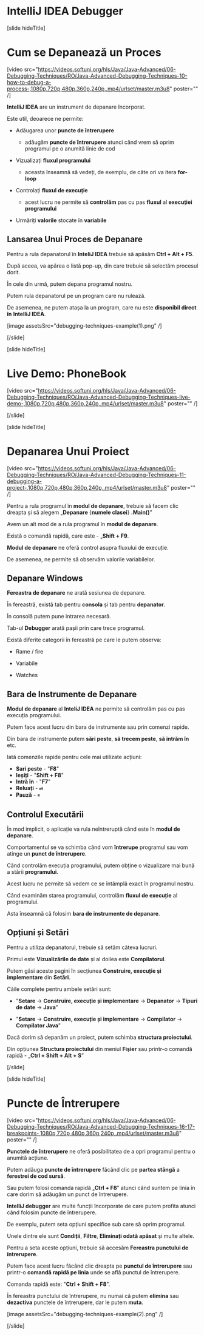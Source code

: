 # IntelliJ IDEA Debugger

[slide hideTitle]

# Cum se Depanează un Proces

[video src="https://videos.softuni.org/hls/Java/Java-Advanced/06-Debugging-Techniques/RO/Java-Advanced-Debugging-Techniques-10-how-to-debug-a-process-,1080p,720p,480p,360p,240p,.mp4/urlset/master.m3u8" poster="" /]

**IntelliJ IDEA** are un instrument de depanare încorporat.

Este util, deoarece ne permite:

- Adăugarea unor **puncte de întrerupere**
    - adăugăm **puncte de întrerupere** atunci când vrem să oprim programul pe o anumită linie de cod

- Vizualizați **fluxul programului**
    - aceasta înseamnă să vedeți, de exemplu, de câte ori va itera **for-loop**

- Controlați **fluxul de execuție**
    - acest lucru ne permite să **controlăm** pas cu pas **fluxul** al **execuției programului**
- Urmăriți **valorile** stocate în **variabile**


## Lansarea Unui Proces de Depanare

Pentru a rula depanatorul în **InteliJ IDEA** trebuie să apăsăm **Ctrl + Alt + F5**.

După aceea, va apărea o listă pop-up, din care trebuie să selectăm procesul dorit.

În cele din urmă, putem depana programul nostru.

Putem rula depanatorul pe un program care nu rulează.

De asemenea, ne putem atașa la un program, care nu este **disponibil direct în** **IntelliJ IDEA**.

[image assetsSrc="debugging-techniques-example(1).png" /]


[/slide]

[slide hideTitle]
# Live Demo: PhoneBook

[video src="https://videos.softuni.org/hls/Java/Java-Advanced/06-Debugging-Techniques/RO/Java-Advanced-Debugging-Techniques-live-demo-,1080p,720p,480p,360p,240p,.mp4/urlset/master.m3u8" poster="" /]


[/slide]


[slide hideTitle]
# Depanarea Unui Proiect

[video src="https://videos.softuni.org/hls/Java/Java-Advanced/06-Debugging-Techniques/RO/Java-Advanced-Debugging-Techniques-11-debugging-a-project-,1080p,720p,480p,360p,240p,.mp4/urlset/master.m3u8" poster="" /]

Pentru a rula programul în **modul de depanare**, trebuie să facem clic dreapta și să alegem „**Depanare** \{**numele clasei**\} **.Main()**”

Avem un alt mod de a rula programul în **modul de depanare**.

Există o comandă rapidă, care este - „**Shift + F9**.

**Modul de depanare** ne oferă control asupra fluxului de execuție.

De asemenea, ne permite să observăm valorile variabilelor.


## Depanare Windows

**Fereastra de depanare** ne arată sesiunea de depanare.

În fereastră, există tab pentru **consola** și tab pentru **depanator**.

În consolă putem pune intrarea necesară.
 
Tab-ul **Debugger** arată pașii prin care trece programul.

Există diferite categorii în fereastră pe care le putem observa:

- Rame / fire

- Variabile

- Watches

## Bara de Instrumente de Depanare

**Modul de depanare** al **InteliJ IDEA** ne permite să controlăm pas cu pas execuția programului.

Putem face acest lucru din bara de instrumente sau prin comenzi rapide.

Din bara de instrumente putem **sări peste**, **să trecem peste**, **să intrăm în** etc.

Iată comenzile rapide pentru cele mai utilizate acțiuni:

- **Sari peste** - "**F8**"
- **Ieșiți** - "**Shift + F8**"
- **Intră în** - "**F7**"
- **Reluați** - ⏯
- **Pauză** - ⏸

## Controlul Executării

În mod implicit, o aplicație va rula neîntreruptă când este în **modul de depanare**.

Comportamentul se va schimba când vom **întrerupe** programul sau vom atinge un **punct de întrerupere**.

Când controlăm execuția programului, putem obține o vizualizare mai bună a stării **programului**.

Acest lucru ne permite să vedem ce se întâmplă exact în programul nostru.

Când examinăm starea programului, controlăm **fluxul de execuție** al programului.

Asta înseamnă că folosim **bara de instrumente de depanare**.

## Opțiuni și Setări

Pentru a utiliza depanatorul, trebuie să setăm câteva lucruri.

Primul este **Vizualizările de date** și al doilea este **Compilatorul**.

Putem găsi aceste pagini în secțiunea **Construire, execuție și implementare** din **Setări**.

Căile complete pentru ambele setări sunt:
 
- "**Setare** \-\> **Construire, execuție și implementare** \-\> **Depanator** \-\> **Tipuri de date** \-\> **Java**"

- "**Setare** \-\> **Construire, execuție și implementare** \-\> **Compilator** \-\> **Compilator Java**"

Dacă dorim să depanăm un proiect, putem schimba **structura proiectului**.

Din opțiunea **Structura proiectului** din meniul **Fișier** sau printr-o comandă rapidă - „**Ctrl + Shift + Alt + S**”

[/slide]

[slide hideTitle]

# Puncte de Întrerupere

[video src="https://videos.softuni.org/hls/Java/Java-Advanced/06-Debugging-Techniques/RO/Java-Advanced-Debugging-Techniques-16-17-breakpoints-,1080p,720p,480p,360p,240p,.mp4/urlset/master.m3u8" poster="" /]

**Punctele de întrerupere** ne oferă posibilitatea de a opri programul pentru o anumită acțiune.

Putem adăuga **puncte de întrerupere** făcând clic pe **partea stângă** a **ferestrei de cod sursă**.

Sau putem folosi comanda rapidă „**Ctrl + F8**” atunci când suntem pe linia în care dorim să adăugăm un punct de întrerupere.

**IntelliJ debugger** are multe funcții încorporate de care putem profita atunci când folosim puncte de întrerupere.

De exemplu, putem seta opțiuni specifice sub care să oprim programul.

Unele dintre ele sunt **Condiții**, **Filtre**, **Eliminați odată apăsat** și multe altele.

Pentru a seta aceste opțiuni, trebuie să accesăm **Fereastra punctului de întrerupere**.

Putem face acest lucru făcând clic dreapta pe **punctul de întrerupere** sau printr-o **comandă rapidă pe linia** unde se află punctul de întrerupere.

Comanda rapidă este: "**Ctrl + Shift + F8**".

În fereastra punctului de întrerupere, nu numai că putem **elimina** sau **dezactiva** punctele de întrerupere, dar le putem **muta**.

[image assetsSrc="debugging-techniques-example(2).png" /]

[/slide]
